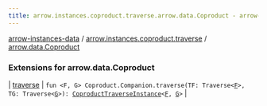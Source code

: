 ```yaml
---
title: arrow.instances.coproduct.traverse.arrow.data.Coproduct - arrow-instances-data
---
```


[arrow-instances-data](../../index.html) / [arrow.instances.coproduct.traverse](../index.html) / [arrow.data.Coproduct](./index.html)

### Extensions for arrow.data.Coproduct

| [traverse](traverse.html) | `fun <F, G> Coproduct.Companion.traverse(TF: Traverse<`[`F`](traverse.html#F)`>, TG: Traverse<`[`G`](traverse.html#G)`>): `[`CoproductTraverseInstance`](../../arrow.instances/-coproduct-traverse-instance/index.html)`<`[`F`](traverse.html#F)`, `[`G`](traverse.html#G)`>` |

